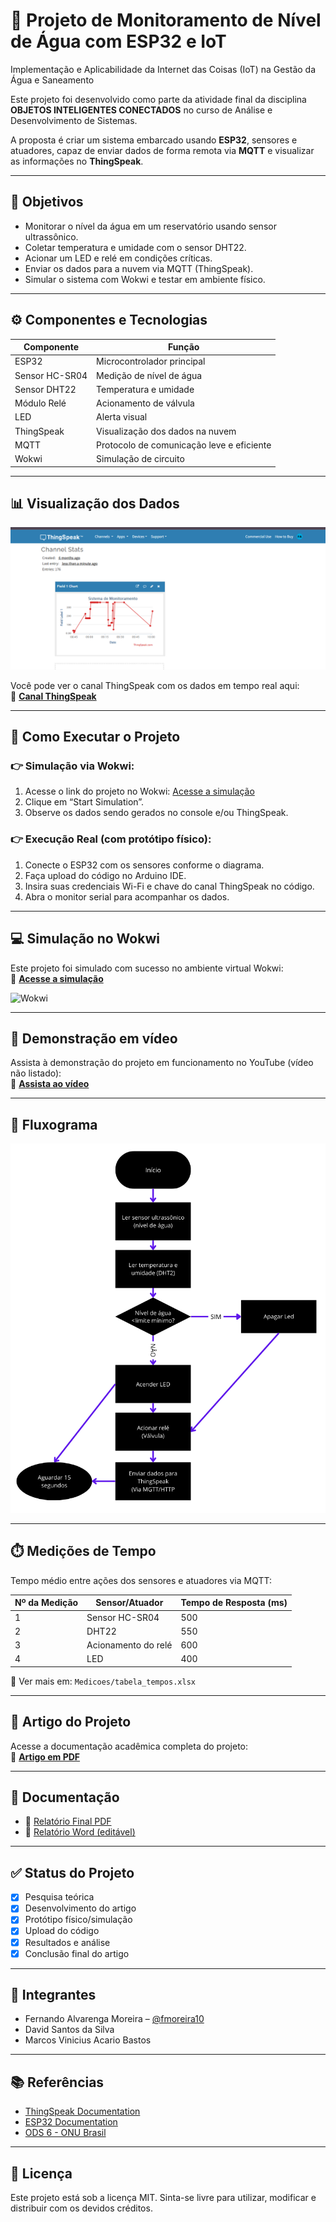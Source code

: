 # 🌊 Projeto de Monitoramento de Nível de Água com ESP32 e IoT
Implementação e Aplicabilidade da Internet das Coisas (IoT) na Gestão da Água e Saneamento

Este projeto foi desenvolvido como parte da atividade final da disciplina **OBJETOS INTELIGENTES CONECTADOS** no curso de Análise e Desenvolvimento de Sistemas.

A proposta é criar um sistema embarcado usando **ESP32**, sensores e atuadores, capaz de enviar dados de forma remota via **MQTT** e visualizar as informações no **ThingSpeak**.

---

## 📌 Objetivos

- Monitorar o nível da água em um reservatório usando sensor ultrassônico.
- Coletar temperatura e umidade com o sensor DHT22.
- Acionar um LED e relé em condições críticas.
- Enviar os dados para a nuvem via MQTT (ThingSpeak).
- Simular o sistema com Wokwi e testar em ambiente físico.

---

## ⚙️ Componentes e Tecnologias

| Componente         | Função                                   |
|--------------------|-------------------------------------------|
| ESP32              | Microcontrolador principal               |
| Sensor HC-SR04     | Medição de nível de água                 |
| Sensor DHT22       | Temperatura e umidade                    |
| Módulo Relé        | Acionamento de válvula                   |
| LED                | Alerta visual                            |
| ThingSpeak         | Visualização dos dados na nuvem          |
| MQTT               | Protocolo de comunicação leve e eficiente|
| Wokwi              | Simulação de circuito                    |

---

## 📊 Visualização dos Dados

![Gráfico ThingSpeak](https://github.com/fmoreira10/Projeto-Monitoramento-ESP32/blob/master/Imagens/Captura%20de%20tela%202025-04-28%20100154.png)

Você pode ver o canal ThingSpeak com os dados em tempo real aqui:  
🔗 **[Canal ThingSpeak](https://thingspeak.mathworks.com/channels/2681880)**

---

## 🚀 Como Executar o Projeto

### 👉 Simulação via Wokwi:
1. Acesse o link do projeto no Wokwi: [Acesse a simulação](https://wokwi.com/projects/410766655456274433)
2. Clique em “Start Simulation”.
3. Observe os dados sendo gerados no console e/ou ThingSpeak.

### 👉 Execução Real (com protótipo físico):
1. Conecte o ESP32 com os sensores conforme o diagrama.
2. Faça upload do código no Arduino IDE.
3. Insira suas credenciais Wi-Fi e chave do canal ThingSpeak no código.
4. Abra o monitor serial para acompanhar os dados.

---

## 💻 Simulação no Wokwi

Este projeto foi simulado com sucesso no ambiente virtual Wokwi:  
🔗 **[Acesse a simulação](https://wokwi.com/projects/410766655456274433)**

![Wokwi](Imagens/print_wokwi.png)

---

## 🎥 Demonstração em vídeo

Assista à demonstração do projeto em funcionamento no YouTube (vídeo não listado):  
🔗 **[Assista ao vídeo](https://youtu.be/VYlimXNDr7Y?si=XsyUXsbUd0TET6M)**

---

## 🧩 Fluxograma

![Fluxograma](Fluxograma/fluxograma.png)

---

## ⏱️ Medições de Tempo

Tempo médio entre ações dos sensores e atuadores via MQTT:

| Nº da Medição | Sensor/Atuador         | Tempo de Resposta (ms) |
|---------------|-------------------------|--------------------------|
| 1             | Sensor HC-SR04          | 500                      |
| 2             | DHT22                   | 550                      |
| 3             | Acionamento do relé     | 600                      |
| 4             | LED                     | 400                      |

📄 Ver mais em: `Medicoes/tabela_tempos.xlsx`

---

## 📄 Artigo do Projeto

Acesse a documentação acadêmica completa do projeto:  
📄 **[Artigo em PDF](documentacao/artigo-monitoramento-nivel-agua.pdf)**

---

## 📂 Documentação

- 📄 [Relatório Final PDF](Documentacao/A3_Relatorio_Final)
- 📝 [Relatório Word (editável)](Documentacao/Relatorio.docx)

---

## ✅ Status do Projeto

- [x] Pesquisa teórica  
- [x] Desenvolvimento do artigo  
- [x] Protótipo físico/simulação  
- [x] Upload do código  
- [x] Resultados e análise  
- [x] Conclusão final do artigo  

---

## 👥 Integrantes

- Fernando Alvarenga Moreira – [@fmoreira10](https://github.com/fmoreira10)  
- David Santos da Silva  
- Marcos Vinicius Acario Bastos  

---

## 📚 Referências

- [ThingSpeak Documentation](https://thingspeak.com/)
- [ESP32 Documentation](https://docs.espressif.com/projects/esp-idf/en/latest/esp32/)
- [ODS 6 - ONU Brasil](https://brasil.un.org/pt-br/sdgs/6)

---

## 🧠 Licença

Este projeto está sob a licença MIT. Sinta-se livre para utilizar, modificar e distribuir com os devidos créditos.




